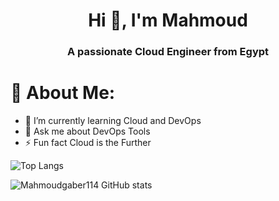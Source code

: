 
<h1 align="center">Hi 👋, I'm Mahmoud</h1>
<h3 align="center">A passionate Cloud Engineer from Egypt</h3>

# 💫 About Me:
- 🌱 I’m currently learning Cloud and DevOps
- 💬 Ask me about DevOps Tools
- ⚡ Fun fact Cloud is the Further


![Top Langs](https://github-readme-stats.vercel.app/api/top-langs/?username=mahmoudgaber114&hide_progress=true)

![Mahmoudgaber114 GitHub stats](https://github-readme-stats.vercel.app/api?username=Mahmoudgaber114&theme=dark&show_icons=true)
